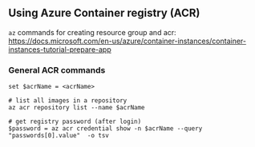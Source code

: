 ## Using Azure Container registry (ACR)
`az` commands for creating resource group and acr:
https://docs.microsoft.com/en-us/azure/container-instances/container-instances-tutorial-prepare-app

### General ACR commands
```
set $acrName = <acrName>

# list all images in a repository
az acr repository list --name $acrName

# get registry password (after login)
$password = az acr credential show -n $acrName --query "passwords[0].value"  -o tsv
```